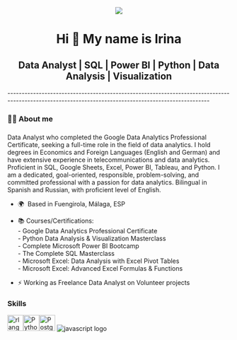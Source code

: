 <p align="center">
 <img src="https://github.com/user-attachments/assets/3b7928de-45dc-4682-b3b1-db8becb59991"/>
</p>

<h1 align="center">Hi 👋 My name is Irina</h1>

<h2 align="center">Data Analyst | SQL | Power BI | Python | Data Analysis | Visualization</h2>
-----------------------------------------------------------------------------------------------------------------------------------------------------

###

<h3 align="left">👩‍💻  About me</h3>

###
Data Analyst who completed the Google Data Analytics Professional Certificate, seeking a full-time role in the field of data analytics. I hold degrees in Economics and Foreign Languages (English and German) and have extensive experience in telecommunications and data analytics. Proficient in SQL, Google Sheets, Excel, Power BI, Tableau, and Python. I am a dedicated, goal-oriented, responsible, problem-solving, and committed professional with a passion for data analytics. Bilingual in Spanish and Russian, with proficient level of English.

*  🌍  Based in Fuengirola, Málaga, ESP
  
*  📚  Courses/Certifications: <br>- Google Data Analytics Professional Certificate <br>- Python Data Analysis & Visualization Masterclass
   <br>- Complete Microsoft Power BI Bootcamp <br>- The Complete SQL Masterclass <br>- Microsoft Excel: Data Analysis with Excel Pivot Tables <br>- Microsoft Excel: Advanced Excel Formulas & Functions
*  ⚡ Working as Freelance Data Analyst on Volunteer projects </p>

### Skills

<p align="left">
 <a href="https://www.r-project.org/" target="_blank" rel="noreferrer"><img src="https://raw.githubusercontent.com/danielcranney/readme-generator/main/public/icons/skills/rlang-colored.svg" width="36" height="36" alt="rlang" /></a><a href="https://www.python.org/" target="_blank" rel="noreferrer"><img src="https://raw.githubusercontent.com/danielcranney/readme-generator/main/public/icons/skills/python-colored.svg" width="36" height="36" alt="Python" /></a><a href="https://www.postgresql.org/" target="_blank" rel="noreferrer"><img src="https://raw.githubusercontent.com/danielcranney/readme-generator/main/public/icons/skills/postgresql-colored.svg" width="36" height="36" alt="PostgreSQL" /></a>
<img src="https://github.com/user-attachments/assets/5ce1ae50-f3bf-4e95-81c2-3ba9726bf6e6" alt="javascript logo"  /> </p> 

